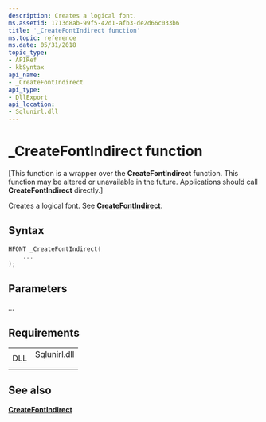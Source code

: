 ```yaml
---
description: Creates a logical font.
ms.assetid: 1713d8ab-99f5-42d1-afb3-de2d66c033b6
title: '_CreateFontIndirect function'
ms.topic: reference
ms.date: 05/31/2018
topic_type: 
- APIRef
- kbSyntax
api_name: 
- _CreateFontIndirect
api_type: 
- DllExport
api_location: 
- Sqlunirl.dll
---
```


# \_CreateFontIndirect function

\[This function is a wrapper over the **CreateFontIndirect** function. This function may be altered or unavailable in the future. Applications should call **CreateFontIndirect** directly.\]

Creates a logical font. See [**CreateFontIndirect**](/windows/desktop/api/wingdi/nf-wingdi-createfontindirecta).

## Syntax


```C++
HFONT _CreateFontIndirect(
    ...
);
```



## Parameters

<dl> <dt>

*...* 
</dt> <dd></dd> </dl>

## Requirements



|                |                                                                                         |
|----------------|-----------------------------------------------------------------------------------------|
| DLL<br/> | <dl> <dt>Sqlunirl.dll</dt> </dl> |



## See also

<dl> <dt>

[**CreateFontIndirect**](/windows/desktop/api/wingdi/nf-wingdi-createfontindirecta)
</dt> </dl>

 

